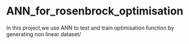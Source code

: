 # ANN_for_rosenbrock_optimisation
In this project,we use ANN to test and train optimisation function  by generating non linear dataset/
